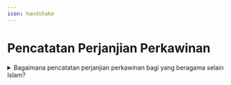 ```yaml
---
icon: handshake
---
```


# Pencatatan Perjanjian Perkawinan

<details>

<summary>Bagaimana pencatatan perjanjian perkawinan bagi yang beragama selain Islam?</summary>

1. Berdasarkan Pasal 78 Peraturan Presiden   &#x20;Nomor 96 Tahun 2018 diatur bahwa Perjanjian perkawinan yang dibuat sebelum,   &#x20;pada saat, atau selama perkawinan   &#x20;termasuk perubahan dan pencabutannya   &#x20;dapat   &#x20;dicatatkan   &#x20;pada   &#x20;Disdukcapil   Kabupaten/Kota atau UPT Disdukcapil   &#x20;Kabupaten/Kota atau Perwakilan Republik   &#x20;Indonesia   &#x20;dengan melampirkan akta   &#x20;perjanjian perkawinan dibuat dengan akta   &#x20;notaris atau nama lainnya.
2.  Merujuk Pasal 98 dan Pasal 99 Peraturan    &#x20;Menteri Dalam Negeri Nomor 108 Tahun    &#x20;2019 diatur bahwa Pencatatan perjanjian    &#x20;perkawinan terdiri dari:

    1. perjanjian perkawinan dibuat pada waktu       &#x20;atau       &#x20;sebelum       &#x20;dilangsungkan perkawinan;
    2. perjanjian perkawinan dibuat selama       &#x20;dalam ikatan perkawinan;
    3. perjanjian perkawinan dibuat di wilayah       &#x20;NKRI dan pencatatan perkawinannya       &#x20;dilakukan di luar wilayah NKRI; dan
    4. perubahan atau pencabutan perjanjian       &#x20;perkawinan.       \


    Persyaratan pencatatan perjanjian perkawinan    &#x20;berupa:

    1. akta perjanjian perkawinan yang dibuat       &#x20;dengan akta notaris yang berkedudukan di       &#x20;wilayah NKRI;
    2. kutipan akta perkawinan suami dan isteri       &#x20;atau nama lain yang diterbitkan oleh negara       &#x20;lain;
    3. fotokopi KTP-el; dan
    4. fotokopi KK.

**Sumber Rujukan:**

* Pasal 78 Peraturan Presiden Nomor 96 Tahun  &#x20;2018 tentang Persyaratan dan Tata Cara  \
  Pendaftaran Penduduk dan Pencatatan Sipil. ([link](https://peraturan.go.id/id/perpres-no-96-tahun-2018))
* Pasal 98 dan Pasal 99 Peraturan Menteri  &#x20;Dalam Negeri Nomor 108 Tahun 2019 tentang  &#x20;Peraturan Pelaksanaan Peraturan Presiden  &#x20;Nomor 96 Tahun 2018 tentang Persyaratan  &#x20;dan Tata Cara Pendaftaran Penduduk dan  &#x20;Pencatatan Sipil. ([link](https://peraturan.go.id/id/permendagri-no-108-tahun-2019))
* Peraturan Menteri Dalam Negeri Nomor 109  &#x20;Tahun 2019 tentang Formulir dan Buku Yang  &#x20;Digunakan  &#x20;dalam  &#x20;Administrasi Kependudukan. ([link](https://peraturan.go.id/id/permendagri-no-109-tahun-2019))
* Keputusan Menteri Dalam Negeri Nomor  &#x20;400.8.2-5484.Dukcapil Tahun 2022 tentang  &#x20;Petunjuk Teknis Pelayanan Pencatatan Sipil.

{% hint style="success" %}
Dibuat:  23 Juni 2025 10:00 WIB | Perubahan terakhir: 23 Juni 2025 10:00 WIB
{% endhint %}

</details>



